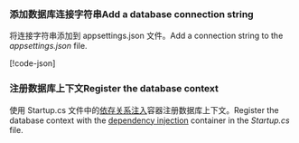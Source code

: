 <a name="cs"></a>
### <a name="add-a-database-connection-string"></a><span data-ttu-id="cbcf3-101">添加数据库连接字符串</span><span class="sxs-lookup"><span data-stu-id="cbcf3-101">Add a database connection string</span></span>

<span data-ttu-id="cbcf3-102">将连接字符串添加到 appsettings.json 文件。</span><span class="sxs-lookup"><span data-stu-id="cbcf3-102">Add a connection string to the *appsettings.json* file.</span></span>

[!code-json[](../../tutorials/razor-pages/razor-pages-start/sample/RazorPagesMovie/appsettings_SQLite.json?highlight=8-10)]

<a name="reg"></a>
###  <a name="register-the-database-context"></a><span data-ttu-id="cbcf3-103">注册数据库上下文</span><span class="sxs-lookup"><span data-stu-id="cbcf3-103">Register the database context</span></span>

<span data-ttu-id="cbcf3-104">使用 Startup.cs 文件中的[依存关系注入](xref:fundamentals/dependency-injection)容器注册数据库上下文。</span><span class="sxs-lookup"><span data-stu-id="cbcf3-104">Register the database context with the [dependency injection](xref:fundamentals/dependency-injection) container in the *Startup.cs* file.</span></span>